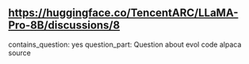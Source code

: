 ## https://huggingface.co/TencentARC/LLaMA-Pro-8B/discussions/8

contains_question: yes
question_part: Question about evol code alpaca source